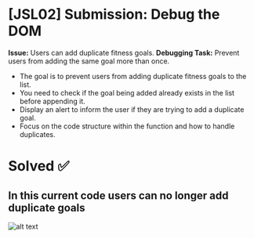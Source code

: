 # [JSL02] Submission: Debug the DOM

**Issue:** Users can add duplicate fitness goals.
**Debugging Task:** Prevent users from adding the same goal more than once.

- The goal is to prevent users from adding duplicate fitness goals to the list.
- You need to check if the goal being added already exists in the list before appending it.
- Display an alert to inform the user if they are trying to add a duplicate goal.
- Focus on the code structure within the function and how to handle duplicates.



# Solved ✅

## In this current code users can no longer add duplicate goals

![alt text](JSL02_Solution.png)
